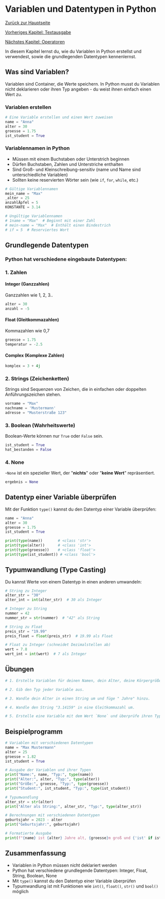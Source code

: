 # Variablen und Datentypen in Python
[Zurück zur Hauptseite](/Projekte/Kapitel_0/Anfang_Lese_Mich.md)

[Vorheriges Kapitel: Textausgabe](Textausgabe_InDerKonsole.md)

[Nächstes Kapitel: Operatoren](Operatoren.md)

In diesem Kapitel lernst du, wie du Variablen in Python erstellst und verwendest, sowie die grundlegenden Datentypen kennenlernst.

## Was sind Variablen?

Variablen sind Container, die Werte speichern. In Python musst du Variablen nicht deklarieren oder ihren Typ angeben - du weist ihnen einfach einen Wert zu.

### Variablen erstellen

```python
# Eine Variable erstellen und einen Wert zuweisen
name = "Anna"
alter = 30
groesse = 1.75
ist_student = True
```

### Variablennamen in Python

- Müssen mit einem Buchstaben oder Unterstrich beginnen
- Dürfen Buchstaben, Zahlen und Unterstriche enthalten
- Sind Groß- und Kleinschreibung-sensitiv (name und Name sind unterschiedliche Variablen)
- Sollten keine reservierten Wörter sein (wie `if`, `for`, `while`, etc.)

```python
# Gültige Variablennamen
mein_name = "Max"
_alter = 25
anzahlÄpfel = 5
KONSTANTE = 3.14

# Ungültige Variablennamen
# 1name = "Max"  # Beginnt mit einer Zahl
# mein-name = "Max"  # Enthält einen Bindestrich
# if = 5  # Reserviertes Wort
```

## Grundlegende Datentypen

### Python hat verschiedene eingebaute Datentypen:

### 1. Zahlen

#### Integer (Ganzzahlen)

Ganzzahlen wie 1, 2, 3..

```python
alter = 30
anzahl = -5
```

#### Float (Gleitkommazahlen)

Kommazahlen wie 0,7

```python
groesse = 1.75
temperatur = -2.5
```

#### Complex (Komplexe Zahlen)
```python
komplex = 3 + 4j
```

### 2. Strings (Zeichenketten)

Strings sind Sequenzen von Zeichen, die in einfachen oder doppelten Anführungszeichen stehen.

```python
vorname = "Max"
nachname = 'Mustermann'
adresse = "Musterstraße 123"
```

### 3. Boolean (Wahrheitswerte)

Boolean-Werte können nur `True` oder `False` sein.

```python
ist_student = True
hat_bestanden = False
```

### 4. None

-`None` ist ein spezieller Wert, der "**nichts**" oder "**keine Wert**" repräsentiert.

```python
ergebnis = None
```

## Datentyp einer Variable überprüfen

Mit der Funktion `type()` kannst du den Datentyp einer Variable überprüfen:

```python
name = "Anna"
alter = 30
groesse = 1.75
ist_student = True

print(type(name))       # <class 'str'>
print(type(alter))      # <class 'int'>
print(type(groesse))    # <class 'float'>
print(type(ist_student)) # <class 'bool'>
```

## Typumwandlung (Type Casting)

Du kannst Werte von einem Datentyp in einen anderen umwandeln:

```python
# String zu Integer
alter_str = "30"
alter_int = int(alter_str)  # 30 als Integer

# Integer zu String
nummer = 42
nummer_str = str(nummer)  # "42" als String

# String zu Float
preis_str = "19.99"
preis_float = float(preis_str)  # 19.99 als Float

# Float zu Integer (schneidet Dezimalstellen ab)
wert = 7.8
wert_int = int(wert)  # 7 als Integer
```

## Übungen
```python
# 1. Erstelle Variablen für deinen Namen, dein Alter, deine Körpergröße und ob du Student bist.

# 2. Gib den Typ jeder Variable aus.

# 3. Wandle dein Alter in einen String um und füge " Jahre" hinzu.

# 4. Wandle den String "3.14159" in eine Gleitkommazahl um.

# 5. Erstelle eine Variable mit dem Wert `None` und überprüfe ihren Typ.

```
## Beispielprogramm

```python
# Variablen mit verschiedenen Datentypen
name = "Max Mustermann"
alter = 25
groesse = 1.82
ist_student = True

# Ausgabe der Variablen und ihrer Typen
print("Name:", name, "Typ:", type(name))
print("Alter:", alter, "Typ:", type(alter))
print("Größe:", groesse, "Typ:", type(groesse))
print("Student:", ist_student, "Typ:", type(ist_student))

# Typumwandlung
alter_str = str(alter)
print("Alter als String:", alter_str, "Typ:", type(alter_str))

# Berechnungen mit verschiedenen Datentypen
geburtsjahr = 2023 - alter
print("Geburtsjahr:", geburtsjahr)

# Formatierte Ausgabe
print(f"{name} ist {alter} Jahre alt, {groesse}m groß und {'ist' if ist_student else 'ist kein'} Student.")
```

## Zusammenfassung

- Variablen in Python müssen nicht deklariert werden
- Python hat verschiedene grundlegende Datentypen: Integer, Float, String, Boolean, None
- Mit `type()` kannst du den Datentyp einer Variable überprüfen
- Typumwandlung ist mit Funktionen wie `int()`, `float()`, `str()` und `bool()` möglich

